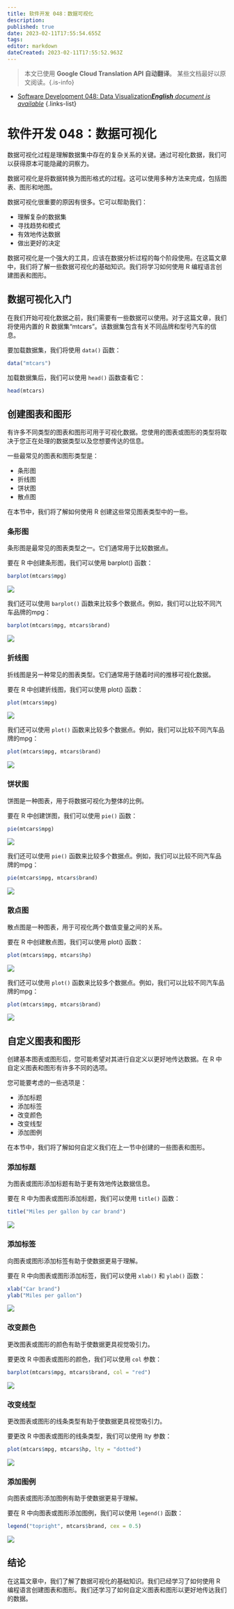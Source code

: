 ```yaml
---
title: 软件开发 048：数据可视化
description: 
published: true
date: 2023-02-11T17:55:54.655Z
tags: 
editor: markdown
dateCreated: 2023-02-11T17:55:52.963Z
---
```


> 本文已使用 **Google Cloud Translation API 自动翻译**。
某些文档最好以原文阅读。{.is-info}



- [Software Development 048: Data Visualization***English** document is available*](/en/Knowledge-base/Software-Development/Learning/software-development-048-data-visualization)
{.links-list}


# 软件开发 048：数据可视化

数据可视化过程是理解数据集中存在的复杂关系的关键。通过可视化数据，我们可以获得原本可能隐藏的洞察力。

数据可视化是将数据转换为图形格式的过程。这可以使用多种方法来完成，包括图表、图形和地图。

数据可视化很重要的原因有很多。它可以帮助我们：

- 理解复杂的数据集
- 寻找趋势和模式
- 有效地传达数据
- 做出更好的决定

数据可视化是一个强大的工具，应该在数据分析过程的每个阶段使用。在这篇文章中，我们将了解一些数据可视化的基础知识。我们将学习如何使用 R 编程语言创建图表和图形。

## 数据可视化入门

在我们开始可视化数据之前，我们需要有一些数据可以使用。对于这篇文章，我们将使用内置的 R 数据集“mtcars”。该数据集包含有关不同品牌和型号汽车的信息。

要加载数据集，我们将使用 `data()` 函数：

```r
data("mtcars")
```

加载数据集后，我们可以使用 `head()` 函数查看它：

```r
head(mtcars)
```

## 创建图表和图形

有许多不同类型的图表和图形可用于可视化数据。您使用的图表或图形的类型将取决于您正在处理的数据类型以及您想要传达的信息。

一些最常见的图表和图形类型是：

- 条形图
- 折线图
- 饼状图
- 散点图

在本节中，我们将了解如何使用 R 创建这些常见图表类型中的一些。

### 条形图

条形图是最常见的图表类型之一。它们通常用于比较数据点。

要在 R 中创建条形图，我们可以使用 barplot() 函数：

```r
barplot(mtcars$mpg)
```

![](https://i.imgur.com/5YU8F1v.png)

我们还可以使用 `barplot()` 函数来比较多个数据点。例如，我们可以比较不同汽车品牌的mpg：

```r
barplot(mtcars$mpg, mtcars$brand)
```

![](https://i.imgur.com/VkzM4jK.png)

### 折线图

折线图是另一种常见的图表类型。它们通常用于随着时间的推移可视化数据。

要在 R 中创建折线图，我们可以使用 plot() 函数：

```r
plot(mtcars$mpg)
```

![](https://i.imgur.com/tR3y7Nb.png)

我们还可以使用 `plot()` 函数来比较多个数据点。例如，我们可以比较不同汽车品牌的mpg：

```r
plot(mtcars$mpg, mtcars$brand)
```

![](https://i.imgur.com/VkzM4jK.png)

### 饼状图

饼图是一种图表，用于将数据可视化为整体的比例。

要在 R 中创建饼图，我们可以使用 `pie()` 函数：

```r
pie(mtcars$mpg)
```

![](https://i.imgur.com/9nHZ8N4.png)

我们还可以使用 `pie()` 函数来比较多个数据点。例如，我们可以比较不同汽车品牌的mpg：

```r
pie(mtcars$mpg, mtcars$brand)
```

![](https://i.imgur.com/9nHZ8N4.png)

### 散点图

散点图是一种图表，用于可视化两个数值变量之间的关系。

要在 R 中创建散点图，我们可以使用 plot() 函数：

```r
plot(mtcars$mpg, mtcars$hp)
```

![](https://i.imgur.com/F3Yr5jM.png)

我们还可以使用 `plot()` 函数来比较多个数据点。例如，我们可以比较不同汽车品牌的mpg：

```r
plot(mtcars$mpg, mtcars$brand)
```

![](https://i.imgur.com/VkzM4jK.png)

## 自定义图表和图形

创建基本图表或图形后，您可能希望对其进行自定义以更好地传达数据。在 R 中自定义图表和图形有许多不同的选项。

您可能要考虑的一些选项是：

- 添加标题
- 添加标签
- 改变颜色
- 改变线型
- 添加图例

在本节中，我们将了解如何自定义我们在上一节中创建的一些图表和图形。

### 添加标题

为图表或图形添加标题有助于更有效地传达数据信息。

要在 R 中为图表或图形添加标题，我们可以使用 `title()` 函数：

```r
title("Miles per gallon by car brand")
```

![](https://i.imgur.com/VkzM4jK.png)

### 添加标签

向图表或图形添加标签有助于使数据更易于理解。

要在 R 中向图表或图形添加标签，我们可以使用 `xlab()` 和 `ylab()` 函数：

```r
xlab("Car brand")
ylab("Miles per gallon")
```

![](https://i.imgur.com/VkzM4jK.png)

### 改变颜色

更改图表或图形的颜色有助于使数据更具视觉吸引力。

要更改 R 中图表或图形的颜色，我们可以使用 `col` 参数：

```r
barplot(mtcars$mpg, mtcars$brand, col = "red")
```

![](https://i.imgur.com/VkzM4jK.png)

### 改变线型

更改图表或图形的线条类型有助于使数据更具视觉吸引力。

要更改 R 中图表或图形的线条类型，我们可以使用 lty 参数：

```r
plot(mtcars$mpg, mtcars$hp, lty = "dotted")
```

![](https://i.imgur.com/F3Yr5jM.png)

### 添加图例

向图表或图形添加图例有助于使数据更易于理解。

要在 R 中向图表或图形添加图例，我们可以使用 `legend()` 函数：

```r
legend("topright", mtcars$brand, cex = 0.5)
```

![](https://i.imgur.com/VkzM4jK.png)

## 结论

在这篇文章中，我们了解了数据可视化的基础知识。我们已经学习了如何使用 R 编程语言创建图表和图形。我们还学习了如何自定义图表和图形以更好地传达我们的数据。
